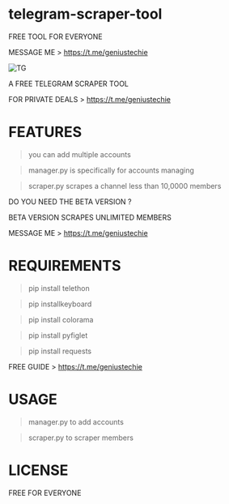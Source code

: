 # telegram-scraper-tool
FREE TOOL FOR EVERYONE

MESSAGE ME > https://t.me/geniustechie

![TG](https://user-images.githubusercontent.com/125784563/221007662-026096e3-9a63-4c73-b5e9-00f178a89644.jpeg)


A FREE TELEGRAM SCRAPER TOOL

FOR PRIVATE DEALS > https://t.me/geniustechie

# FEATURES
> you can add multiple accounts

> manager.py is specifically for accounts managing

> scraper.py scrapes a channel less than 10,0000 members


DO YOU NEED THE BETA VERSION ?

BETA VERSION SCRAPES UNLIMITED MEMBERS

MESSAGE ME > https://t.me/geniustechie


# REQUIREMENTS
> pip install telethon

> pip installkeyboard

> pip install colorama

> pip install pyfiglet

> pip install requests


FREE GUIDE > https://t.me/geniustechie

# USAGE 
> manager.py to add accounts

> scraper.py to scraper members


# LICENSE

FREE FOR EVERYONE
